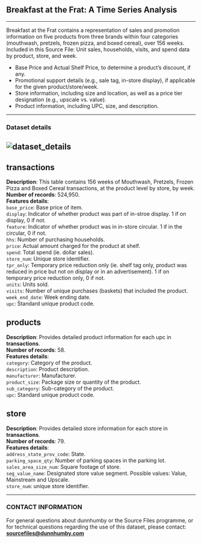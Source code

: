 ## Breakfast at the Frat: A Time Series Analysis
---
Breakfast at the Frat contains a representation of sales and 
promotion information on five products from three brands 
within four categories (mouthwash, pretzels, frozen pizza, and 
boxed cereal), over 156 weeks. Included in this Source File:
Unit sales, households, visits, and spend data by product, 
store, and week.  
- Base Price and Actual Shelf Price, to determine a product’s 
discount, if any.
- Promotional support details (e.g., sale tag, in-store 
display), if applicable for the given product/store/week.
- Store information, including size and location, as well as a 
price tier designation (e.g., upscale vs. value).
- Product information, including UPC, size, and description.
---
### Dataset details
![dataset_details](https://github.com/Sagravela/dunnhumby_Breakfast-at-the-Frat/assets/114028927/952ad897-9ad0-4b0c-a8c8-7969631c4bb3)
---
## transactions
**Description**: This table contains 156 weeks of Mouthwash, 
Pretzels, Frozen Pizza and Boxed Cereal transactions, at the 
product level by store, by week.  
**Number of records**: 524,950.  
**Features details**:  
`base_price`: Base price of item.  
`display`: Indicator of whether product was part of in-stroe display. 1 if on display, 0 if not.  
`feature`: Indicator of whether product was in in-store circular. 1 if in the circular, 0 if not.  
`hhs`: Number of purchasing households.  
`price`: Actual amount charged for the product at shelf.  
`spend`: Total spend (ie. dollar sales).  
`store_num`: Unique store identifier.  
`tpr_only`: Temporary price reduction only (ie. shelf tag only, product was reduced in price but not on display or in an advertisement). 1 if on temporary price reduction only, 0 if not.  
`units`: Units sold.  
`visits`: Number of unique purchases (baskets) that included the product.  
`week_end_date`: Week ending date.  
`upc`: Standard unique product code.  

## products
**Description**: Provides detailed product information for each upc in **transactions**.   
**Number of records**: 58.  
**Features details**:  
`category`: Category of the product.  
`description`: Product description.  
`manufacturer`: Manufacturer.  
`product_size`: Package size or quantity of the product.  
`sub_category`: Sub-category of the product.  
`upc`: Standard unique product code.  

## store
**Description**: Provides detailed store information for each store in **transactions**.  
**Number of records**: 79.  
**Features details**:  
`address_state_prov_code`: State.  
`parking_space_qty`: Number of parking spaces in the parking lot.  
`sales_area_size_num`: Square footage of store.  
`seg_value_name`: Designated store value segment. Possible values: Value, Mainstream and 
Upscale.  
`store_num`: unique store identifier.  

---
### CONTACT INFORMATION
For general questions about dunnhumby or the Source Files 
programme, or for technical questions regarding the use of this 
dataset, please contact:
**sourcefiles@dunnhumby.com**
